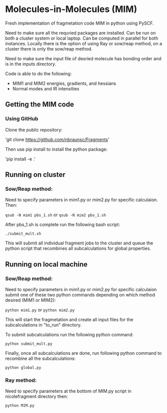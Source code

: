 # Molecules-in-Molecules (MIM)
Fresh implementation of fragmetation code MIM in python using PySCF.  

Need to make sure all the requried packages are installed.  Can be run on both a cluster system or local laptop.  Can be computed in parallel for both instances. Locally there is the option of using Ray or sow/reap method, on a cluster there is only the sow/reap method.

Need to make sure the input file of desried molecule has bonding order and is in the inputs directory.

Code is able to do the following:
- MIM1 and MIM2 energies, gradients, and hessians
- Normal modes and IR intensities

## Getting the MIM code
### Using GitHub
Clone the public repository:

'git clone https://github.com/nbraunsc/Fragments'

Then use pip install to install the python package:

'pip install -e .'

## Running on cluster
### Sow/Reap method:
Need to specify parameters in mim1.py or mim2.py for specific calculaion. Then:

`qsub -N mim1 pbs_1.sh` or `qsub -N mim2 pbs_1.sh`

After pbs_1.sh is complete run the following bash script:

`./submit_mult.sh`

This will submit all individual fragment jobs to the cluster and queue the python script that recombines all subcalculations for global properties.

## Running on local machine
### Sow/Reap method:

Need to specify parameters in mim1.py or mim2.py for specific calculaion submit one of these two python commands depending on which method desired (MIM1 or MIM2):

`python mim1.py` or `python mim2.py`

This will start the fragmetation and create all input files for the subcalculations in "to_run" directory.

To submit subcalculations run the following python command:

`python submit_mult.py`

Finally, once all subcalculations are done, run following python command to recombine all the subcalculations:

`python global.py`

### Ray method:

Need to specify parameters at the bottom of MIM.py script in nicolefragment directory then:

`python MIM.py`




